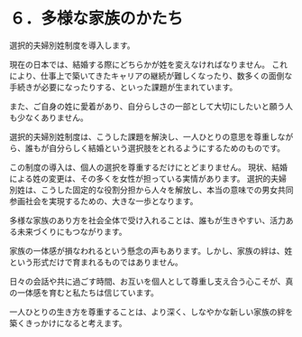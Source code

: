 # ６．多様な家族のかたち

選択的夫婦別姓制度を導入します。

現在の日本では、結婚する際にどちらかが姓を変えなければなりません。
これにより、仕事上で築いてきたキャリアの継続が難しくなったり、数多くの面倒な手続きが必要になったりする、といった課題が生まれています。

また、ご自身の姓に愛着があり、自分らしさの一部として大切にしたいと願う人も少なくありません。

選択的夫婦別姓制度は、こうした課題を解決し、一人ひとりの意思を尊重しながら、誰もが自分らしく結婚という選択肢をとれるようにするためのものです。

この制度の導入は、個人の選択を尊重するだけにとどまりません。
現状、結婚による姓の変更は、その多くを女性が担っている実情があります。
選択的夫婦別姓は、こうした固定的な役割分担から人々を解放し、本当の意味での男女共同参画社会を実現するための、大きな一歩となります。

多様な家族のあり方を社会全体で受け入れることは、誰もが生きやすい、活力ある未来づくりにもつながります。

家族の一体感が損なわれるという懸念の声もあります。しかし、家族の絆は、姓という形式だけで育まれるものではありません。

日々の会話や共に過ごす時間、お互いを個人として尊重し支え合う心こそが、真の一体感を育むと私たちは信じています。

一人ひとりの生き方を尊重することは、より深く、しなやかな新しい家族の絆を築くきっかけになると考えます。
